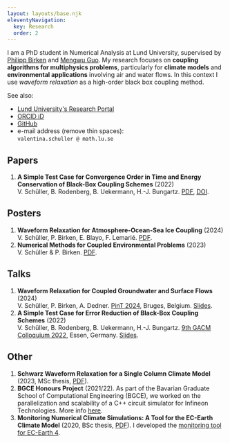 ```yaml
---
layout: layouts/base.njk
eleventyNavigation:
  key: Research
  order: 2
---
```


I am a PhD student in Numerical Analysis at Lund University, supervised by [Philipp Birken](https://www.maths.lu.se/staff/philipp-birken) and [Mengwu Guo](https://www.mengwuguo.com/).
My research focuses on **coupling algorithms for multiphysics problems**, particularly for **climate models** and **environmental applications** involving air and water flows.
In this context I use *waveform relaxation* as a high-order black box coupling method.

See also:
- [Lund University's Research Portal](https://portal.research.lu.se/en/persons/valentina-schueller)
- [ORCID iD](https://orcid.org/0000-0002-4579-4217)
- [GitHub](https://github.com/valentinaschueller)
- e-mail address (remove thin spaces):<br>`valentina.schuller @ math.lu.se`


## Papers

1. **A Simple Test Case for Convergence Order in Time and Energy Conservation of Black-Box Coupling Schemes** (2022)<br>
V. Schüller, B. Rodenberg, B. Uekermann, H.-J. Bungartz. [PDF](upload/2022_oscillator_paper.pdf), [DOI](https://doi.org/10.23967/wccm-apcom.2022.038).

## Posters

1. **Waveform Relaxation for Atmosphere-Ocean-Sea Ice Coupling** (2024)<br>
V. Schüller, P. Birken, E. Blayo, F. Lemarié. [PDF](upload/2024_pasc_poster.pdf).
2. **Numerical Methods for Coupled Environmental Problems** (2023)<br>
V. Schüller & P. Birken. [PDF](upload/2023_essence_poster.pdf).

## Talks

1. **Waveform Relaxation for Coupled Groundwater and Surface Flows** (2024)<br>
V. Schüller, P. Birken, A. Dedner. [PinT 2024](https://parallel-in-time.org/events/13th-pint-workshop/), Bruges, Belgium. [Slides](upload/2024-02-06-pint_slides.pdf).
2. **A Simple Test Case for Error Reduction of Black-Box Coupling Schemes** (2022)<br>
V. Schüller, B. Rodenberg, B. Uekermann, H.-J. Bungartz. [9th GACM Colloquium 2022](https://colloquia.gacm.de/organisation), Essen, Germany. [Slides](upload/2022-09-22-gacm_slides.pdf).


## Other

1. **Schwarz Waveform Relaxation for a Single Column Climate Model** (2023, MSc thesis, [PDF](upload/2023_msc-thesis.pdf)).
2. **BGCE Honours Project** (2021/22). As part of the Bavarian Graduate School of Computational Engineering (BGCE), we worked on the parallelization and scalability of a C++ circuit simulator for Infineon Technologies. More info [here](https://www.bgce.de/curriculum/projects/parallel-nonlinear-solvers-for-integrated-circuits-simulation/).
3. **Monitoring Numerical Climate Simulations: A Tool for the EC-Earth Climate Model** (2020, BSc thesis, [PDF](upload/2020_bsc-thesis.pdf)). I developed the [monitoring tool for EC-Earth 4](https://ec-earth-4-docs.readthedocs.io/en/latest/monitoring/main.html).  
